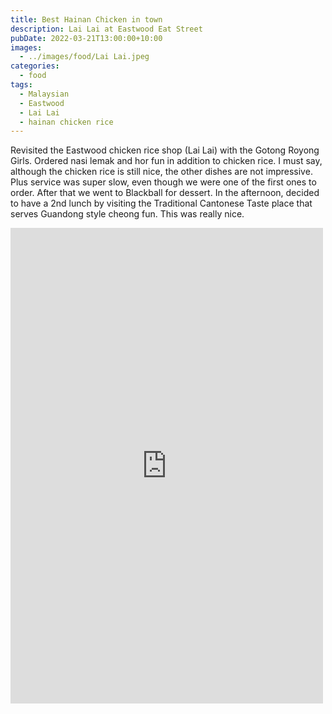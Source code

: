 ```yaml
---
title: Best Hainan Chicken in town
description: Lai Lai at Eastwood Eat Street
pubDate: 2022-03-21T13:00:00+10:00
images:
  - ../images/food/Lai Lai.jpeg
categories:
  - food
tags:
  - Malaysian
  - Eastwood
  - Lai Lai
  - hainan chicken rice
---
```


Revisited the Eastwood chicken rice shop (Lai Lai) with the Gotong Royong Girls. Ordered nasi lemak and hor fun in addition to chicken rice. I must say, although the chicken rice is still nice, the other dishes are not impressive. Plus service was super slow, even though we were one of the first ones to order. After that we went to Blackball for dessert. In the afternoon, decided to have a 2nd lunch by visiting the Traditional Cantonese Taste place that serves Guandong style cheong fun. This was really nice.

<iframe src="https://www.facebook.com/plugins/post.php?href=https%3A%2F%2Fwww.facebook.com%2Fchris1.tham%2Fposts%2Fpfbid0ezyhD2LAb3FnYwq5a8zWy7A5b7bbxV8s3qfodEgmP23kp5CgS6AV8AYcGPFx47xRl&show_text=true&width=500" width="500" height="761" style="border:none;overflow:hidden" scrolling="no" frameborder="0" allowfullscreen="true" allow="autoplay; clipboard-write; encrypted-media; picture-in-picture; web-share"></iframe>
